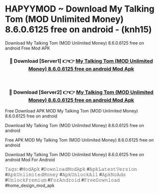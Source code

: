 # HAPYYMOD ~ Download My Talking Tom (MOD Unlimited Money) 8.6.0.6125 free on android - (knh15)
Download My Talking Tom (MOD Unlimited Money) 8.6.0.6125 free on android Free Mod APK

<div align="center">
<h3>🔴 Download [Server1] 👉👉 <a href="https://apk-comot.site?title=My_Talking_Tom_(MOD_Unlimited_Money)_8.6.0.6125_free_on_android">My Talking Tom (MOD Unlimited Money) 8.6.0.6125 free on android Mod Apk</a></h3><br>

<h3>🔴 Download [Server2] 👉👉 <a href="https://apk-comot.site?title=My_Talking_Tom_(MOD_Unlimited_Money)_8.6.0.6125_free_on_android">My Talking Tom (MOD Unlimited Money) 8.6.0.6125 free on android Mod Apk</a></h3>
</div>


Free Download APK MOD My Talking Tom (MOD Unlimited Money) 8.6.0.6125 free on android

Download My Talking Tom (MOD Unlimited Money) 8.6.0.6125 free on android 

Free APK MOD My Talking Tom (MOD Unlimited Money) 8.6.0.6125 free on android 

Download My Talking Tom (MOD Unlimited Money) 8.6.0.6125 free on android Mod For Android

𝚃𝚊𝚐𝚜: #𝙼𝚘𝚍𝙰𝚙𝚔 #𝙳𝚘𝚠𝚗𝚕𝚘𝚊𝚍𝙼𝚘𝚍𝙰𝚙𝚔 #𝙰𝚙𝚔𝙻𝚊𝚝𝚎𝚜𝚝𝚅𝚎𝚛𝚜𝚒𝚘𝚗 #𝙰𝚙𝚔𝚄𝚗𝚕𝚒𝚖𝚒𝚝𝚎𝚍𝙼𝚘𝚗𝚎𝚢 #𝙰𝚙𝚔𝚄𝚗𝚕𝚘𝚌𝚔𝙰𝚕𝚕 #𝙰𝚙𝚔𝙽𝚘𝙰𝚍𝚜 #𝚄𝚗𝚕𝚘𝚌𝚔𝙿𝚛𝚎𝚖𝚒𝚞𝚖 #𝙵𝚘𝚛𝙰𝚗𝚍𝚛𝚘𝚒𝚍 #𝙵𝚛𝚎𝚎𝙳𝚘𝚠𝚗𝚕𝚘𝚊𝚍 #home_design_mod_apk